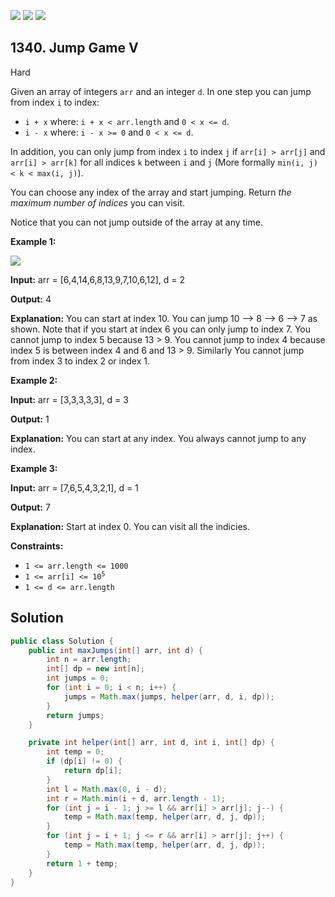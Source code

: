[![](https://img.shields.io/github/stars/javadev/LeetCode-in-Java?label=Stars&style=flat-square)](https://github.com/javadev/LeetCode-in-Java)
[![](https://img.shields.io/github/forks/javadev/LeetCode-in-Java?label=Fork%20me%20on%20GitHub%20&style=flat-square)](https://github.com/javadev/LeetCode-in-Java/fork)
[![](https://img.shields.io/badge/-LeetCode%20in%20Kotlin-blue?style=flat-square)](https://github.com/javadev/LeetCode-in-Kotlin)

## 1340\. Jump Game V

Hard

Given an array of integers `arr` and an integer `d`. In one step you can jump from index `i` to index:

*   `i + x` where: `i + x < arr.length` and `0 < x <= d`.
*   `i - x` where: `i - x >= 0` and `0 < x <= d`.

In addition, you can only jump from index `i` to index `j` if `arr[i] > arr[j]` and `arr[i] > arr[k]` for all indices `k` between `i` and `j` (More formally `min(i, j) < k < max(i, j)`).

You can choose any index of the array and start jumping. Return _the maximum number of indices_ you can visit.

Notice that you can not jump outside of the array at any time.

**Example 1:**

![](https://assets.leetcode.com/uploads/2020/01/23/meta-chart.jpeg)

**Input:** arr = [6,4,14,6,8,13,9,7,10,6,12], d = 2

**Output:** 4

**Explanation:** You can start at index 10. You can jump 10 --> 8 --> 6 --> 7 as shown. Note that if you start at index 6 you can only jump to index 7. You cannot jump to index 5 because 13 > 9. You cannot jump to index 4 because index 5 is between index 4 and 6 and 13 > 9. Similarly You cannot jump from index 3 to index 2 or index 1.

**Example 2:**

**Input:** arr = [3,3,3,3,3], d = 3

**Output:** 1

**Explanation:** You can start at any index. You always cannot jump to any index.

**Example 3:**

**Input:** arr = [7,6,5,4,3,2,1], d = 1

**Output:** 7

**Explanation:** Start at index 0. You can visit all the indicies.

**Constraints:**

*   `1 <= arr.length <= 1000`
*   <code>1 <= arr[i] <= 10<sup>5</sup></code>
*   `1 <= d <= arr.length`

## Solution

```java
public class Solution {
    public int maxJumps(int[] arr, int d) {
        int n = arr.length;
        int[] dp = new int[n];
        int jumps = 0;
        for (int i = 0; i < n; i++) {
            jumps = Math.max(jumps, helper(arr, d, i, dp));
        }
        return jumps;
    }

    private int helper(int[] arr, int d, int i, int[] dp) {
        int temp = 0;
        if (dp[i] != 0) {
            return dp[i];
        }
        int l = Math.max(0, i - d);
        int r = Math.min(i + d, arr.length - 1);
        for (int j = i - 1; j >= l && arr[i] > arr[j]; j--) {
            temp = Math.max(temp, helper(arr, d, j, dp));
        }
        for (int j = i + 1; j <= r && arr[i] > arr[j]; j++) {
            temp = Math.max(temp, helper(arr, d, j, dp));
        }
        return 1 + temp;
    }
}
```